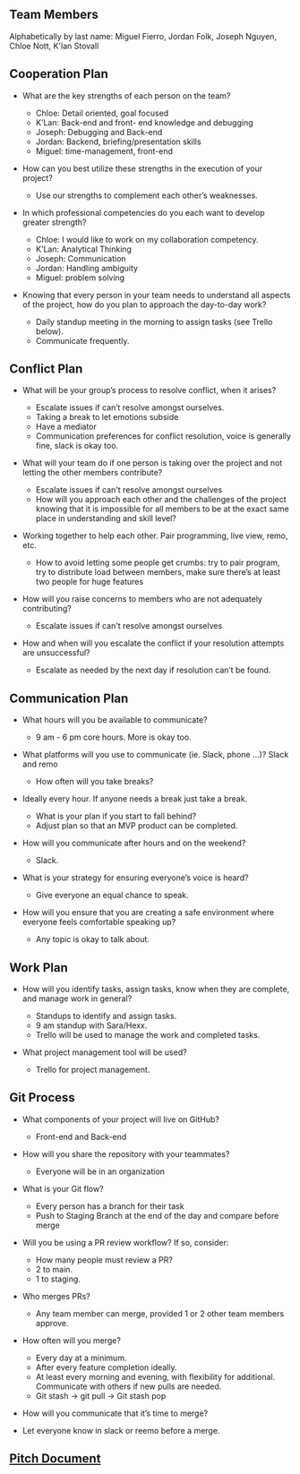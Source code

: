 ## Team Members

Alphabetically by last name: Miguel Fierro, Jordan Folk, Joseph Nguyen, Chloe Nott, K'lan Stovall

## Cooperation Plan

- What are the key strengths of each person on the team?
    - Chloe: Detail oriented, goal focused
    - K’Lan: Back-end and front- end knowledge and debugging
    - Joseph: Debugging and Back-end
    - Jordan: Backend, briefing/presentation skills
    - Miguel: time-management, front-end

- How can you best utilize these strengths in the execution of your project?
    - Use our strengths to complement each other’s weaknesses.

- In which professional competencies do you each want to develop greater strength?
    - Chloe: I would like to work on my collaboration competency.
    - K’Lan: Analytical Thinking
    - Joseph: Communication
    - Jordan: Handling ambiguity 
    - Miguel: problem solving

- Knowing that every person in your team needs to understand all aspects of the project, how do you plan to approach the day-to-day work?
    - Daily standup meeting in the morning to assign tasks (see Trello below).
    - Communicate frequently.

## Conflict Plan

- What will be your group’s process to resolve conflict, when it arises?
    - Escalate issues if can’t resolve amongst ourselves.
    - Taking a break to let emotions subside
    - Have a mediator
    - Communication preferences for conflict resolution, voice is generally fine, slack is okay too.

- What will your team do if one person is taking over the project and not letting the other members contribute?
    - Escalate issues if can't resolve amongst ourselves
    - How will you approach each other and the challenges of the project knowing that it is impossible for all members to be at the exact same place in understanding and skill level?

- Working together to help each other. Pair programming, live view, remo, etc.
    - How to avoid letting some people get crumbs: try to pair program, try to distribute load between members, make sure there’s at least two people for huge features

- How will you raise concerns to members who are not adequately contributing?
    - Escalate issues if can't resolve amongst ourselves

- How and when will you escalate the conflict if your resolution attempts are unsuccessful?
    - Escalate as needed by the next day if resolution can’t be found.

## Communication Plan

- What hours will you be available to communicate?
    - 9 am - 6 pm core hours. More is okay too.

- What platforms will you use to communicate (ie. Slack, phone …)?
Slack and remo
    - How often will you take breaks?

- Ideally every hour. If anyone needs a break just take a break.
    - What is your plan if you start to fall behind?
    - Adjust plan so that an MVP product can be completed.

- How will you communicate after hours and on the weekend?
    - Slack.

- What is your strategy for ensuring everyone’s voice is heard?
    - Give everyone an equal chance to speak.

- How will you ensure that you are creating a safe environment where everyone feels comfortable speaking up?
    - Any topic is okay to talk about.

## Work Plan

- How will you identify tasks, assign tasks, know when they are complete, and manage work in general?
    - Standups to identify and assign tasks.
    - 9 am standup with Sara/Hexx.
    - Trello will be used to manage the work and completed tasks.

- What project management tool will be used?
    - Trello for project management.

## Git Process

- What components of your project will live on GitHub?
    - Front-end and Back-end

- How will you share the repository with your teammates?
    - Everyone will be in an organization

- What is your Git flow?
    - Every person has a branch for their task 
    - Push to Staging Branch at the end of the day and compare before merge

- Will you be using a PR review workflow? If so, consider:
    - How many people must review a PR?
    - 2 to main.
    - 1 to staging.

- Who merges PRs?
    - Any team member can merge, provided 1 or 2 other team members approve.

- How often will you merge?
    - Every day at a minimum.
    - After every feature completion ideally.
    - At least every morning and evening, with flexibility for additional. Communicate with others if new pulls are needed.
    - Git stash -> git pull -> Git stash pop

- How will you communicate that it’s time to merge?
- Let everyone know in slack or reemo before a merge.

## [Pitch Document](pitch.md)